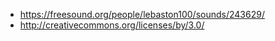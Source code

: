 - https://freesound.org/people/lebaston100/sounds/243629/
- http://creativecommons.org/licenses/by/3.0/